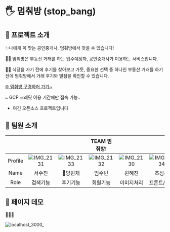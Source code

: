 # 🖐 멈춰방 (stop_bang)

## 🧸 프로젝트 소개

✨나에게 꼭 맞는 공인중개사, 멈춰방에서 찾을 수 있습니다!

💁‍♀️ 멈춰방은 부동산 거래를 하는 입주예정자, 공인중개사가 이용하는 서비스입니다.

💁‍♀️ 식당을 가기 전에 후기를 찾아보고 가듯, 중요한 선택 중 하나인 부동산 거래를 하기 전에 멈춰방에서 거래 후기와 별점을 확인할 수 있습니다.

[🌐 멈춰방 구경하러 가기~](http://hello.stopbang.o-r.kr:3000/)

⨽ GCP 크레딧 이용 기간에만 접속 가능..

- 여긴 오픈소스 프로젝트입니다

## 🧸 팀원 소개

||||**TEAM 멈춰방!**|||
|:---:|:---:|:---:|:---:|:---:|:---:|
|Profile|![IMG_2131](https://github.com/ywonchae1/ywonchae1.github.io/assets/79977182/58685d12-e0f2-45b8-b430-ec0bb0728d70)|![IMG_2133](https://github.com/ywonchae1/ywonchae1.github.io/assets/79977182/8cb2c1da-8979-4f37-a9b5-9cd69fac72c9)|![IMG_2132](https://github.com/ywonchae1/ywonchae1.github.io/assets/79977182/e87733b2-3d14-4100-a0de-f2e61ecbf3d5)|![IMG_2130](https://github.com/ywonchae1/ywonchae1.github.io/assets/79977182/a5628321-9858-478a-8b9a-902860c64100)|![IMG_2134](https://github.com/ywonchae1/ywonchae1.github.io/assets/79977182/255f3f53-ce46-4fdb-9e57-af5906ba980e)|
|Name|서수진|🚩양원채|엄수빈|원혜진|조성윤|
|Role|검색기능|후기기능|회원기능|이미지처리|프론트/총괄|

## 🧸 페이지 데모

🚗🚓🚕

![localhost_3000_](https://github.com/ywonchae1/ywonchae1.github.io/assets/79977182/68fa730e-0586-4d94-a196-fd6d1988332d)